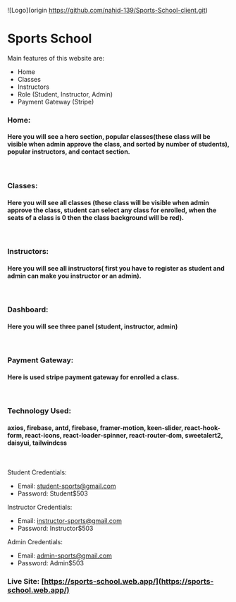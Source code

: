 ![Logo](origin https://github.com/nahid-139/Sports-School-client.git)

# Sports School

Main features of this website are:

- Home
- Classes
- Instructors
- Role (Student, Instructor, Admin)
- Payment Gateway (Stripe)

### Home:

#### Here you will see a hero section, popular classes(these class will be visible when admin approve the class, and sorted by number of students), popular instructors, and contact section.

<br/>

### Classes:

#### Here you will see all classes (these class will be visible when admin approve the class, student can select any class for enrolled, when the seats of a class is 0 then the class background will be red).

<br/>

### Instructors:

#### Here you will see all instructors( first you have to register as student and admin can make you instructor or an admin).

<br/>

### Dashboard:

#### Here you will see three panel (student, instructor, admin)

<br/>

### Payment Gateway:

#### Here is used stripe payment gateway for enrolled a class.

<br/>

### Technology Used:

#### axios, firebase, antd, firebase, framer-motion, keen-slider, react-hook-form, react-icons, react-loader-spinner, react-router-dom, sweetalert2, daisyui, tailwindcss

<br/>

Student Credentials:
- Email: student-sports@gmail.com
- Password: Student$503

Instructor Credentials:
- Email: instructor-sports@gmail.com
- Password: Instructor$503

Admin Credentials:
- Email: admin-sports@gmail.com
- Password: Admin$503
### Live Site: [https://sports-school.web.app/](https://sports-school.web.app/)

